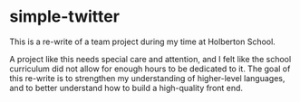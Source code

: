 # simple-twitter

This is a re-write of a team project during my time at Holberton School.

A project like this needs special care and attention, and I felt like the school curriculum did not allow for enough hours to be dedicated to it. The goal of this re-write is to strengthen my understanding of higher-level languages, and to better understand how to build a high-quality front end.
